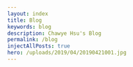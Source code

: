 ```yaml
---
layout: index
title: Blog
keywords: blog
description: Chawye Hsu's Blog
permalink: /blog
injectAllPosts: true
hero: /uploads/2019/04/20190421001.jpg
---
```

